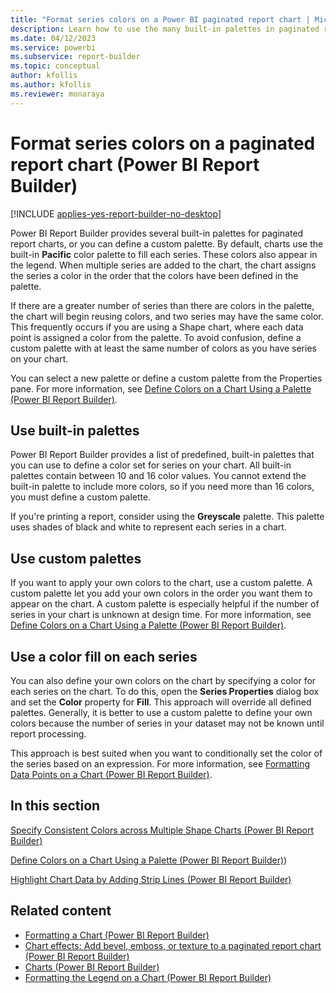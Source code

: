 ```yaml
---
title: "Format series colors on a Power BI paginated report chart | Microsoft Docs"
description: Learn how to use the many built-in palettes in paginated reports for charts or define a custom palette of your own design in Power BI Report Builder.
ms.date: 04/12/2023
ms.service: powerbi
ms.subservice: report-builder
ms.topic: conceptual
author: kfollis
ms.author: kfollis
ms.reviewer: monaraya
---
```

# Format series colors on a paginated report chart (Power BI Report Builder)

[!INCLUDE [applies-yes-report-builder-no-desktop](../../../includes/applies-yes-report-builder-no-desktop.md)]

Power BI Report Builder provides several built-in palettes for paginated report charts, or you can define a custom palette. By default, charts use the built-in **Pacific** color palette to fill each series. These colors also appear in the legend. When multiple series are added to the chart, the chart assigns the series a color in the order that the colors have been defined in the palette.  
  
 If there are a greater number of series than there are colors in the palette, the chart will begin reusing colors, and two series may have the same color. This frequently occurs if you are using a Shape chart, where each data point is assigned a color from the palette. To avoid confusion, define a custom palette with at least the same number of colors as you have series on your chart.  
  
 You can select a new palette or define a custom palette from the Properties pane. For more information, see [Define Colors on a Chart Using a Palette &#40;Power BI Report Builder&#41;](/sql/reporting-services/report-design/define-colors-on-a-chart-using-a-palette-report-builder-and-ssrs).  
  
## Use built-in palettes

 Power BI Report Builder provides a list of predefined, built-in palettes that you can use to define a color set for series on your chart. All built-in palettes contain between 10 and 16 color values. You cannot extend the built-in palette to include more colors, so if you need more than 16 colors, you must define a custom palette.  
  
 If you're printing a report, consider using the **Greyscale** palette. This palette uses shades of black and white to represent each series in a chart.  

## Use custom palettes

 If you want to apply your own colors to the chart, use a custom palette. A custom palette let you add your own colors in the order you want them to appear on the chart. A custom palette is especially helpful if the number of series in your chart is unknown at design time. For more information, see [Define Colors on a Chart Using a Palette &#40;Power BI Report Builder&#41;](/sql/reporting-services/report-design/define-colors-on-a-chart-using-a-palette-report-builder-and-ssrs).  
  
## Use a color fill on each series

 You can also define your own colors on the chart by specifying a color for each series on the chart. To do this, open the **Series Properties** dialog box and set the **Color** property for **Fill**. This approach will override all defined palettes. Generally, it is better to use a custom palette to define your own colors because the number of series in your dataset may not be known until report processing.  
  
 This approach is best suited when you want to conditionally set the color of the series based on an expression.  For more information, see [Formatting Data Points on a Chart &#40;Power BI Report Builder&#41;](/sql/reporting-services/report-design/formatting-data-points-on-a-chart-report-builder-and-ssrs).  
  
## In this section 

 [Specify Consistent Colors across Multiple Shape Charts &#40;Power BI Report Builder&#41;](/sql/reporting-services/report-design/specify-consistent-colors-across-multiple-shape-charts-report-builder-and-ssrs)  
  
 [Define Colors on a Chart Using a Palette &#40;Power BI Report Builder&#41;](/sql/reporting-services/report-design/define-colors-on-a-chart-using-a-palette-report-builder-and-ssrs))  
  
 [Highlight Chart Data by Adding Strip Lines &#40;Power BI Report Builder&#41;](/sql/reporting-services/report-design/highlight-chart-data-by-adding-strip-lines-report-builder-and-ssrs)  
  
## Related content

- [Formatting a Chart &#40;Power BI Report Builder&#41;](formatting-chart-report-builder.md)   
- [Chart effects: Add bevel, emboss, or texture to a paginated report chart (Power BI Report Builder)](chart-effects-add-bevel-emboss-or-texture-report-builder.md)
- [Charts &#40;Power BI Report Builder&#41;](charts-report-builder.md) 
- [Formatting the Legend on a Chart &#40;Power BI Report Builder&#41;](/sql/reporting-services/report-design/chart-legend-formatting-report-builder)  
  
  
